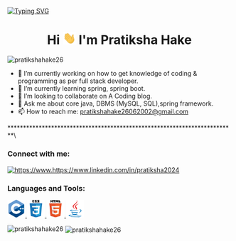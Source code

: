 
[![Typing SVG](https://readme-typing-svg.herokuapp.com?color=1A93F7&size=25&center=true&width=600&lines=Welcome+to+My+Repository)](https://git.io/typing-svg)


 <h1 align="center">Hi <img src="https://github.com/ankitwarbhe/ankitwarbhe/blob/master/Hi.gif" width="29px"> I'm Pratiksha Hake</h1>

<p align="left"> <img src="https://komarev.com/ghpvc/?username=pratikshahake26&label=Profile%20views&color=0e75b6&style=flat" alt="pratikshahake26" /> </p>


<!--
**pratikshahake26/pratikshahake26** is a ✨ _special_ ✨ repository because its `README.md` (this file) appears on your GitHub profile.
-->
- 🔭 I’m currently working on how to get knowledge of coding & programming as per full stack developer.
- 🌱 I’m currently learning spring, spring boot.
- 👯 I’m looking to collaborate on A Coding blog.
- 💬 Ask me about core java, DBMS (MySQL, SQL),spring framework.
- 📫 How to reach me: pratikshahake26062002@gmail.com

\*************************************************************************\

<h3 align="left">Connect with me:</h3>
<p align="left">
<a href="https://linkedin.com/in/https://www.linkedin.com/in/pratiksha2024" target="blank"><img align="center" src="https://raw.githubusercontent.com/rahuldkjain/github-profile-readme-generator/master/src/images/icons/Social/linked-in-alt.svg" alt="https://www.https://www.linkedin.com/in/pratiksha2024" height="30" width="40" /></a>
 </p>
<h3 align="left">Languages and Tools:</h3>
<p align="left"> <a href="https://www.w3schools.com/cpp/" target="_blank" rel="noreferrer"> <img src="https://raw.githubusercontent.com/devicons/devicon/master/icons/cplusplus/cplusplus-original.svg" alt="cplusplus" width="40" height="40"/> </a> <a href="https://www.w3schools.com/css/" target="_blank" rel="noreferrer"> <img src="https://raw.githubusercontent.com/devicons/devicon/master/icons/css3/css3-original-wordmark.svg" alt="css3" width="40" height="40"/> </a> <a href="https://www.w3.org/html/" target="_blank" rel="noreferrer"> <img src="https://raw.githubusercontent.com/devicons/devicon/master/icons/html5/html5-original-wordmark.svg" alt="html5" width="40" height="40"/> </a> <a href="https://www.java.com" target="_blank" rel="noreferrer"> <img src="https://raw.githubusercontent.com/devicons/devicon/master/icons/java/java-original.svg" alt="java" width="40" height="40"/> </a> </p>

<p><img align="left" src="https://github-readme-stats.vercel.app/api/top-langs?username=pratikshahake26&show_icons=true&locale=en&layout=compact" alt="pratikshahake26" /></p>

<p>&nbsp;<img align="center" src="https://github-readme-stats.vercel.app/api?username=pratikshahake26&show_icons=true&locale=en" alt="pratikshahake26" /></p>


